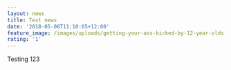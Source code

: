 ```yaml
---
layout: news
title: Test news
date: '2018-05-08T11:10:05+12:00'
feature_image: /images/uploads/getting-your-ass-kicked-by-12-year-olds.jpg
rating: '1'
---
```

Testing 123
